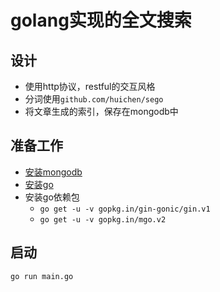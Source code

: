 # golang实现的全文搜索
## 设计
- 使用http协议，restful的交互风格
- 分词使用`github.com/huichen/sego`
- 将文章生成的索引，保存在mongodb中
## 准备工作
- [安装mongodb](https://docs.mongodb.com/manual/administration/install-enterprise/)
- [安装go](https://github.com/astaxie/build-web-application-with-golang/blob/master/zh/01.1.md)
- 安装go依赖包
    - `go get -u -v gopkg.in/gin-gonic/gin.v1`
    - `go get -u -v gopkg.in/mgo.v2`
## 启动
`go run main.go`